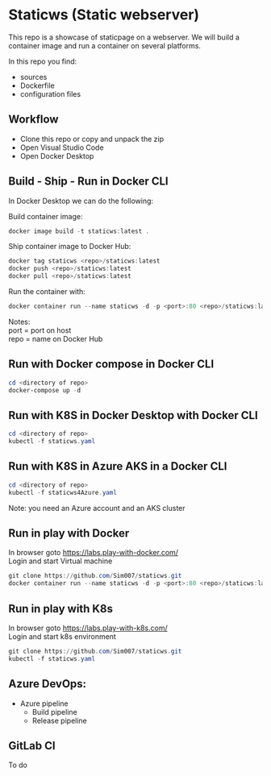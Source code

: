 # Staticws (Static webserver)
This repo is a showcase of staticpage on a webserver.
We will build a container image and run a container on several platforms.

In this repo you find:
- sources
- Dockerfile
- configuration files

## Workflow
- Clone this repo or copy and unpack the zip
- Open Visual Studio Code
- Open Docker Desktop

## Build - Ship - Run in Docker CLI
In Docker Desktop we can do the following:

Build container image:
```powershell
docker image build -t staticws:latest .
```
Ship container image to Docker Hub:
```powershell
docker tag staticws <repo>/staticws:latest
docker push <repo>/staticws:latest
docker pull <repo>/staticws:latest
```
Run the container with:
```powershell
docker container run --name staticws -d -p <port>:80 <repo>/staticws:latest
```
Notes:  
port = port on host  
repo = name on Docker Hub

## Run with Docker compose in Docker CLI 
```powershell
cd <directory of repo>
docker-compose up -d
```

## Run with K8S in Docker Desktop with Docker CLI
```powershell
cd <directory of repo>
kubectl -f staticws.yaml
```

## Run with K8S in Azure AKS in a Docker CLI
```powershell
cd <directory of repo>
kubectl -f staticws4Azure.yaml
```
Note: you need an Azure account and an AKS cluster

## Run in play with Docker
In browser goto https://labs.play-with-docker.com/  
Login and start Virtual machine
```powershell
git clone https://github.com/Sim007/staticws.git 
docker container run --name staticws -d -p <port>:80 <repo>/staticws:latest
```

## Run in play with K8s
In browser goto https://labs.play-with-k8s.com/  
Login and start k8s environment
```powershell
git clone https://github.com/Sim007/staticws.git 
kubectl -f staticws.yaml
```

## Azure DevOps:
- Azure pipeline
    - Build pipeline
    - Release pipeline

## GitLab CI
To do  


